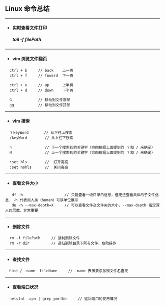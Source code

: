 ## Linux 命令总结

---
- #### 实时查看文件打印
  ##### tail -f filePath




---
- #### vim 浏览文件翻页
```
  ctrl + b     // back    上一页
  ctrl + f     // foward  下一页

  ctrl + u     // up      上半页
  ctrl + d     // down    下半页

  G            // 移动到文件底部
  gg           // 移动到文件顶部
```



---
- #### vim 搜索
```
  ？keyWord       // 从下往上搜索
  /keyWord        // 从上往下搜索

  n               // 下一个搜索到的关键字（方向根据上面提到的 ？和 / 来确定）
  N               // 上一个搜索到的关键字（方向根据上面提到的 ？和 / 来确定）

  :set hls        //  打开高亮
  :set nohls      //  关闭高亮
```


---
- #### 查看文件大小
```
   df -h                   // 只能查看一级目录的信息，但无法查看具体的子文件信息. -h 代表用人类（human）可读单位展示
   du -h --max-depth=X     // 可以查看文件及文件夹的大小，--max-depth 指定深入的层数，非常重要
```




---
- #### 删除文件
```
  rm -f filePath     // 强制删除文件
  rm -r dir          // 递归删除目录下所有文件，危险操作
```


---
- #### 查找文件
```
　find / -name  fileName     // -name 表示要求按照文件名查找
```



---
- #### 查看端口状况
```
  netstat -apn | grep portNo     // 返回端口的使用情况
```

